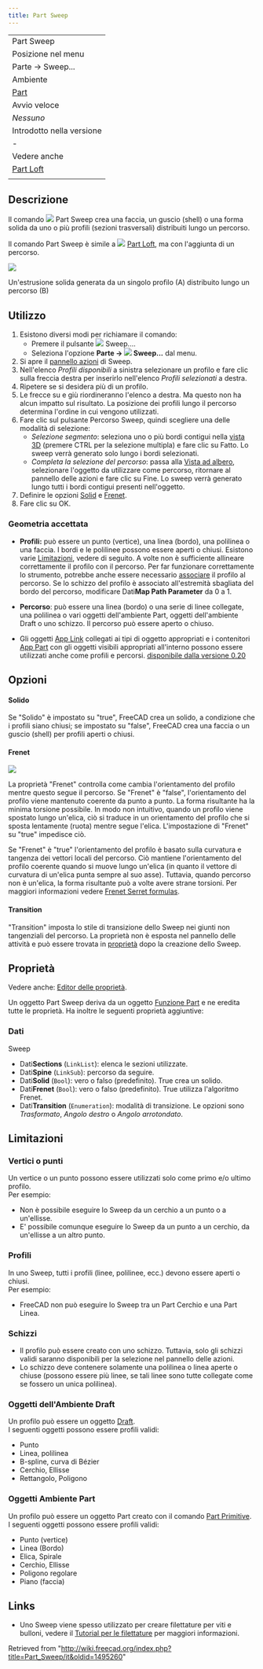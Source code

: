 ```yaml
---
title: Part Sweep
---
```

|  |
| --- |
| Part Sweep |
| Posizione nel menu |
| Parte → Sweep... |
| Ambiente |
| [Part](/Part_Workbench/it "Part Workbench/it") |
| Avvio veloce |
| *Nessuno* |
| Introdotto nella versione |
| - |
| Vedere anche |
| [Part Loft](/Part_Loft/it "Part Loft/it") |
|  |

## Descrizione

Il comando ![](/images/Part_Sweep.svg) Part Sweep crea una faccia, un guscio (shell) o una forma solida da uno o più profili (sezioni trasversali) distribuiti lungo un percorso.

Il comando Part Sweep è simile a ![](/images/Part_Loft.svg) [Part Loft](/Part_Loft/it "Part Loft/it"), ma con l'aggiunta di un percorso.

![](/images/Part_Sweep_simple.png)

Un'estrusione solida generata da un singolo profilo (A) distribuito lungo un percorso (B)

## Utilizzo

1. Esistono diversi modi per richiamare il comando:
   * Premere il pulsante ![](/images/Part_Sweep.svg) Sweep....
   * Seleziona l'opzione **Parte → ![](/images/Part_Sweep.svg) Sweep...** dal menu.
2. Si apre il [pannello azioni](/Task_panel/it "Task panel/it") di Sweep.
3. Nell'elenco *Profili disponibili* a sinistra selezionare un profilo e fare clic sulla freccia destra per inserirlo nell'elenco *Profili selezionati* a destra.
4. Ripetere se si desidera più di un profilo.
5. Le frecce su e giù riordineranno l'elenco a destra. Ma questo non ha alcun impatto sul risultato. La posizione dei profili lungo il percorso determina l'ordine in cui vengono utilizzati.
6. Fare clic sul pulsante Percorso Sweep, quindi scegliere una delle modalità di selezione:
   * *Selezione segmento*: seleziona uno o più bordi contigui nella [vista 3D](/3D_view/it "3D view/it") (premere CTRL per la selezione multipla) e fare clic su Fatto. Lo sweep verrà generato solo lungo i bordi selezionati.
   * *Completa la selezione del percorso*: passa alla [Vista ad albero](/Tree_view/it "Tree view/it"), selezionare l'oggetto da utilizzare come percorso, ritornare al pannello delle azioni e fare clic su Fine. Lo sweep verrà generato lungo tutti i bordi contigui presenti nell'oggetto.
7. Definire le opzioni [Solid](#Solid) e [Frenet](#Frenet).
8. Fare clic su OK.

### Geometria accettata

* **Profili:** può essere un punto (vertice), una linea (bordo), una polilinea o una faccia. I bordi e le polilinee possono essere aperti o chiusi. Esistono varie [Limitazioni](#Limitazioni), vedere di seguito. A volte non è sufficiente allineare correttamente il profilo con il percorso. Per far funzionare correttamente lo strumento, potrebbe anche essere necessario [associare](/Part_EditAttachment/it "Part EditAttachment/it") il profilo al percorso. Se lo schizzo del profilo è associato all'estremità sbagliata del bordo del percorso, modificare Dati**Map Path Parameter** da 0 a 1.

* **Percorso**: può essere una linea (bordo) o una serie di linee collegate, una polilinea o vari oggetti dell'ambiente Part, oggetti dell'ambiente Draft o uno schizzo. Il percorso può essere aperto o chiuso.

* Gli oggetti [App Link](/App_Link/it "App Link/it") collegati ai tipi di oggetto appropriati e i contenitori [App Part](/App_Part/it "App Part/it") con gli oggetti visibili appropriati all'interno possono essere utilizzati anche come profili e percorsi. [disponibile dalla versione 0.20](/Release_notes_0.20/it "Release notes 0.20/it")

## Opzioni

#### Solido

Se "Solido" è impostato su "true", FreeCAD crea un solido, a condizione che i profili siano chiusi; se impostato su "false", FreeCAD crea una faccia o un guscio (shell) per profili aperti o chiusi.

#### Frenet

![](/images/Sweep-frenet-comp.png)

La proprietà "Frenet" controlla come cambia l'orientamento del profilo mentre questo segue il percorso. Se "Frenet" è "false", l'orientamento del profilo viene mantenuto coerente da punto a punto. La forma risultante ha la minima torsione possibile. In modo non intuitivo, quando un profilo viene spostato lungo un'elica, ciò si traduce in un orientamento del profilo che si sposta lentamente (ruota) mentre segue l'elica. L'impostazione di "Frenet" su "true" impedisce ciò.

Se "Frenet" è "true" l'orientamento del profilo è basato sulla curvatura e tangenza dei vettori locali del percorso. Ciò mantiene l'orientamento del profilo coerente quando si muove lungo un'elica (in quanto il vettore di curvatura di un'elica punta sempre al suo asse). Tuttavia, quando percorso non è un'elica, la forma risultante può a volte avere strane torsioni. Per maggiori informazioni vedere [Frenet Serret formulas](http://en.wikipedia.org/wiki/Frenet%E2%80%93Serret_formulas).

#### Transition

"Transition" imposta lo stile di transizione dello Sweep nei giunti non tangenziali del percorso. La proprietà non è esposta nel pannello delle attività e può essere trovata in [proprietà](/Property_editor/it "Property editor/it") dopo la creazione dello Sweep.

## Proprietà

Vedere anche: [Editor delle proprietà](/Property_editor/it "Property editor/it").

Un oggetto Part Sweep deriva da un oggetto [Funzione Part](/Part_Feature/it "Part Feature/it") e ne eredita tutte le proprietà. Ha inoltre le seguenti proprietà aggiuntive:

### Dati

Sweep

* Dati**Sections** (`LinkList`): elenca le sezioni utilizzate.
* Dati**Spine** (`LinkSub`): percorso da seguire.
* Dati**Solid** (`Bool`): vero o falso (predefinito). True crea un solido.
* Dati**Frenet** (`Bool`): vero o falso (predefinito). True utilizza l'algoritmo Frenet.
* Dati**Transition** (`Enumeration`): modalità di transizione. Le opzioni sono *Trasformato*, *Angolo destro* o *Angolo arrotondato*.

## Limitazioni

### Vertici o punti

Un vertice o un punto possono essere utilizzati solo come primo e/o ultimo profilo.  
Per esempio:

* Non è possibile eseguire lo Sweep da un cerchio a un punto o a un'ellisse.
* E' possibile comunque eseguire lo Sweep da un punto a un cerchio, da un'ellisse a un altro punto.

### Profili

In uno Sweep, tutti i profili (linee, polilinee, ecc.) devono essere aperti o chiusi.  
Per esempio:

* FreeCAD non può eseguire lo Sweep tra un Part Cerchio e una Part Linea.

### Schizzi

* Il profilo può essere creato con uno schizzo. Tuttavia, solo gli schizzi validi saranno disponibili per la selezione nel pannello delle azioni.
* Lo schizzo deve contenere solamente una polilinea o linea aperte o chiuse (possono essere più linee, se tali linee sono tutte collegate come se fossero un unica polilinea).

### Oggetti dell'Ambiente Draft

Un profilo può essere un oggetto [Draft](/Draft_Workbench/it "Draft Workbench/it").  
I seguenti oggetti possono essere profili validi:

* Punto
* Linea, polilinea
* B-spline, curva di Bézier
* Cerchio, Ellisse
* Rettangolo, Poligono

### Oggetti Ambiente Part

Un profilo può essere un oggetto Part creato con il comando [Part Primitive](/Part_Primitives/it "Part Primitives/it").  
I seguenti oggetti possono essere profili validi:

* Punto (vertice)
* Linea (Bordo)
* Elica, Spirale
* Cerchio, Ellisse
* Poligono regolare
* Piano (faccia)

## Links

* Uno Sweep viene spesso utilizzato per creare filettature per viti e bulloni, vedere il [Tutorial per le filettature](/Thread_for_Screw_Tutorial/it "Thread for Screw Tutorial/it") per maggiori informazioni.

Retrieved from "<http://wiki.freecad.org/index.php?title=Part_Sweep/it&oldid=1495260>"